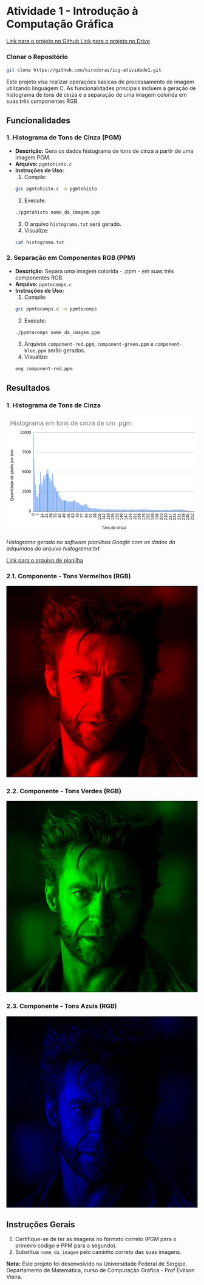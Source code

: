 # Atividade 1 - Introdução à Computação Gráfica

<a href="https://github.com/kirodoras/icg-atividade1">
    Link para o projeto no Github
</a>

<a href="https://drive.google.com/drive/folders/1ZoJfgcR_GgwhNt9mpLPYq-YicyWGp-es?fbclid=IwAR2ZNCLwqNu_d5AzEVhsVylqtTcFgbRHOuv__dGxfqCCdOhyugavhycQBxU">
    Link para o projeto no Drive
</a>

### Clonar o Repositório
   ```bash
   git clone https://github.com/kirodoras/icg-atividade1.git
```
Este projeto visa realizar operações básicas de processamento de imagem utilizando linguagem C. As funcionalidades principais incluem a geração de histograma de tons de cinza e a separação de uma imagem colorida em suas três componentes RGB.

## Funcionalidades

### 1. Histograma de Tons de Cinza (PGM)

- **Descrição:** Gera os dados histograma de tons de cinza a partir de uma imagem PGM.
- **Arquivo:** `pgmtohisto.c`
- **Instruções de Uso:**
    1. Compile: 
    ```bash
    gcc pgmtohisto.c -o pgmtohisto
    ```
    2. Execute: 
    ```bash
    ./pgmtohisto nome_da_imagem.pgm
    ```
    3. O arquivo `histograma.txt` será gerado.
    4. Visualize: 
    ```bash
    cat histograma.txt
    ```

### 2. Separação em Componentes RGB (PPM)

- **Descrição:** Separa uma imagem colorida - .ppm - em suas três componentes RGB.
- **Arquivo:** `ppmtocomps.c`
- **Instruções de Uso:**
    1. Compile: 
    ```bash
    gcc ppmtocomps.c -o ppmtocomps
    ```
    2. Execute: 
    ```bash
    ./ppmtocomps nome_da_imagem.ppm
    ```
    3. Arquivos `component-red.ppm`, `component-green.ppm` e `component-blue.ppm` serão gerados.
    4. Visualize: 
    ```bash
    eog component-red.ppm
    ```
## Resultados

### 1. Histograma de Tons de Cinza

<div>
    <img src="./resultados-em-png/histograma.png" alt="Histograma de Tons de Cinza">
</div>

*Histograma gerado no software planilhas Google com os dados do adquiridos do arquivo histograma.txt*

<a href="https://docs.google.com/spreadsheets/d/1qnaxtwKiIwx7Ej_nnb_mynNd0W5vB6zNEUwMHyUjSaA/edit#gid=0">
    Link para o arquivo de planilha
</a>

### 2.1. Componente - Tons Vermelhos (RGB)

<div>
    <img src="./resultados-em-png/c-red.png" alt="Componente - Tons Vermelhos">
</div>

### 2.2. Componente - Tons Verdes (RGB)

<div>
    <img src="./resultados-em-png/c-green.png" alt="Componente - Tons Verde">
</div>

### 2.3. Componente - Tons Azuis (RGB)

<div>
    <img src="./resultados-em-png/c-blue.png" alt="Componente - Tons Azul">
</div>

## Instruções Gerais

1. Certifique-se de ter as imagens no formato correto (PGM para o primeiro código e PPM para o segundo).
2. Substitua `nome_da_imagem` pelo caminho correto das suas imagens.

**Nota:** Este projeto foi desenvolvido na Universidade Federal de Sergipe, Departamento de Matemática, curso de Computação Grafica - Prof Evilson Vieira.
